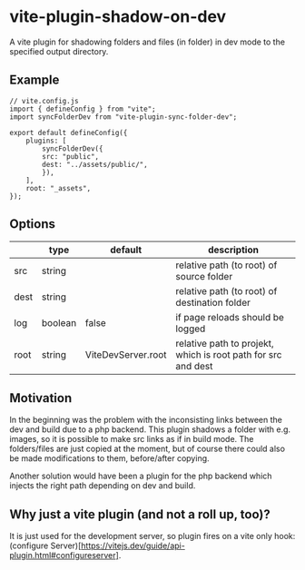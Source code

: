 # vite-plugin-shadow-on-dev

A vite plugin for shadowing folders and files (in folder) in dev mode to the specified output directory.

## Example

```
// vite.config.js
import { defineConfig } from "vite";
import syncFolderDev from "vite-plugin-sync-folder-dev";

export default defineConfig({
    plugins: [
        syncFolderDev({
        src: "public",
        dest: "../assets/public/",
        }),
    ],
    root: "_assets",
});

```

## Options

<table>
    <thead>
        <tr>
            <th></th>
            <th>type</th>
            <th>default</th>
            <th>description</th>
        </tr>
    </thead>
    <tbody>
        <tr>
            <td>src</td>
            <td>string</td>
            <td></td>
            <td>relative path (to root) of source folder</td>
        </tr>
         <tr>
            <td>dest</td>
            <td>string</td>
            <td></td>
            <td>relative path (to root) of destination folder</td>
        </tr>
         <tr>
            <td>log</td>
            <td>boolean</td>
            <td>false</td>
            <td>if page reloads should be logged</td>
        </tr>
         <tr>
            <td>root</td>
            <td>string</td>
            <td>ViteDevServer.root</td>
            <td>relative path to projekt, which is root path for src and dest</td>
        </tr>
    </tbody>
</table>

## Motivation

In the beginning was the problem with the inconsisting links between the dev and build due to a php backend.
This plugin shadows a folder with e.g. images, so it is possible to make src links as if in build mode.
The folders/files are just copied at the moment, but of course there could also be made modifications to them, before/after copying.

Another solution would have been a plugin for the php backend which injects the right path depending on dev and build.

## Why just a vite plugin (and not a roll up, too)?

It is just used for the development server, so plugin fires on a vite only hook: (configure Server)[https://vitejs.dev/guide/api-plugin.html#configureserver].

